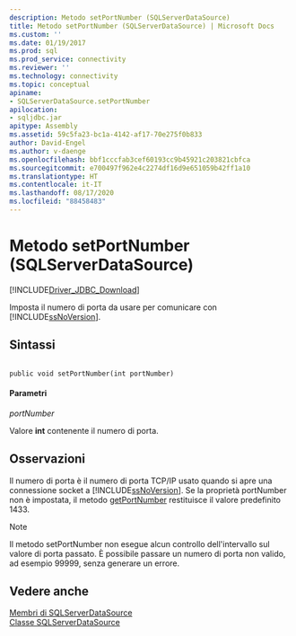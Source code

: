 ```yaml
---
description: Metodo setPortNumber (SQLServerDataSource)
title: Metodo setPortNumber (SQLServerDataSource) | Microsoft Docs
ms.custom: ''
ms.date: 01/19/2017
ms.prod: sql
ms.prod_service: connectivity
ms.reviewer: ''
ms.technology: connectivity
ms.topic: conceptual
apiname:
- SQLServerDataSource.setPortNumber
apilocation:
- sqljdbc.jar
apitype: Assembly
ms.assetid: 59c5fa23-bc1a-4142-af17-70e275f0b833
author: David-Engel
ms.author: v-daenge
ms.openlocfilehash: bbf1cccfab3cef60193cc9b45921c203821cbfca
ms.sourcegitcommit: e700497f962e4c2274df16d9e651059b42ff1a10
ms.translationtype: HT
ms.contentlocale: it-IT
ms.lasthandoff: 08/17/2020
ms.locfileid: "88458483"
---
```

# <a name="setportnumber-method-sqlserverdatasource"></a>Metodo setPortNumber (SQLServerDataSource)
[!INCLUDE[Driver_JDBC_Download](../../../includes/driver_jdbc_download.md)]

  Imposta il numero di porta da usare per comunicare con [!INCLUDE[ssNoVersion](../../../includes/ssnoversion-md.md)].  
  
## <a name="syntax"></a>Sintassi  
  
```  
  
public void setPortNumber(int portNumber)  
```  
  
#### <a name="parameters"></a>Parametri  
 *portNumber*  
  
 Valore **int** contenente il numero di porta.  
  
## <a name="remarks"></a>Osservazioni  
 Il numero di porta è il numero di porta TCP/IP usato quando si apre una connessione socket a [!INCLUDE[ssNoVersion](../../../includes/ssnoversion-md.md)]. Se la proprietà portNumber non è impostata, il metodo [getPortNumber](../../../connect/jdbc/reference/getportnumber-method-sqlserverdatasource.md) restituisce il valore predefinito 1433.  
  
> [!NOTE]  
>  Il metodo setPortNumber non esegue alcun controllo dell'intervallo sul valore di porta passato. È possibile passare un numero di porta non valido, ad esempio 99999, senza generare un errore.  
  
## <a name="see-also"></a>Vedere anche  
 [Membri di SQLServerDataSource](../../../connect/jdbc/reference/sqlserverdatasource-members.md)   
 [Classe SQLServerDataSource](../../../connect/jdbc/reference/sqlserverdatasource-class.md)  
  
  
